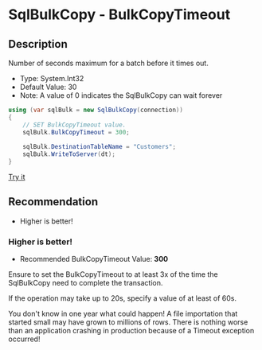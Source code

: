 # SqlBulkCopy - BulkCopyTimeout

## Description

Number of seconds maximum for a batch before it times out.

- Type: System.Int32
- Default Value: 30 
- Note: A value of 0 indicates the SqlBulkCopy can wait forever

```csharp
using (var sqlBulk = new SqlBulkCopy(connection))
{
    // SET BulkCopyTimeout value.
    sqlBulk.BulkCopyTimeout = 300;
    
    sqlBulk.DestinationTableName = "Customers";
    sqlBulk.WriteToServer(dt);
}
```

[Try it](https://dotnetfiddle.net/7vyG79)

## Recommendation
- Higher is better!

### Higher is better!
 - Recommended BulkCopyTimeout Value: **300**
 
Ensure to set the BulkCopyTimeout to at least 3x of the time the SqlBulkCopy need to complete the transaction.

If the operation may take up to 20s, specify a value of at least of 60s.

You don't know in one year what could happen! A file importation that started small may have grown to millions of rows. There is nothing worse than an application crashing in production because of a Timeout exception occurred!